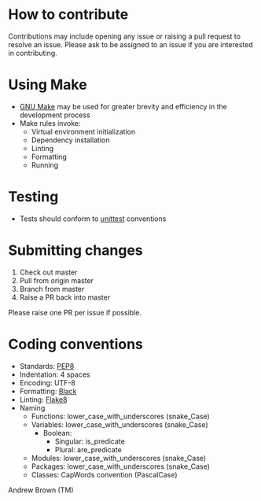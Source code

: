 # How to contribute

  Contributions may include opening any issue or raising a pull request to resolve an issue. Please ask to be assigned to an issue if you are interested in contributing.

# Using Make

  * [GNU Make](https://www.gnu.org/software/make/) may be used for greater brevity and efficiency in the development process
  * Make rules invoke:
    * Virtual environment initialization
    * Dependency installation
    * Linting
    * Formatting
    * Running

# Testing

  * Tests should conform to [unittest](https://docs.python.org/3/library/unittest.html) conventions

# Submitting changes

  1. Check out master
  2. Pull from origin master
  3. Branch from master
  4. Raise a PR back into master

  Please raise one PR per issue if possible. 

# Coding conventions
  * Standards: [PEP8](https://www.python.org/dev/peps/pep-0008/)
  * Indentation: 4 spaces
  * Encoding: UTF-8
  * Formatting: [Black](https://black.readthedocs.io/en/stable/)
  * Linting: [Flake8](https://flake8.pycqa.org/en/latest/)
  * Naming
    * Functions: lower_case_with_underscores (snake_Case)
    * Variables: lower_case_with_underscores (snake_Case)
      * Boolean: 
        * Singular: is_predicate
        * Plural: are_predicate
    * Modules: lower_case_with_underscores (snake_Case)
    * Packages: lower_case_with_underscores (snake_Case)
    * Classes: CapWords convention (PascalCase)
  
Andrew Brown (TM)
